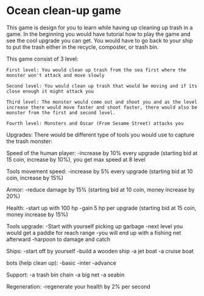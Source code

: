 # Ocean clean-up game

This game is design for you to learn while having up cleaning up trash in a game. In the beginning you would have tutorial how to play the game and see the cool upgrade you can get. You would have to go back to your ship to put the trash either in the recycle, composter, or trash bin. 

This game consist of 3 level: 

    First level: You would clean up trash from the sea first where the monster won't attack and move slowly

    Second level: You would clean up trash that would be moving and if its close enough it might attack you

    Third level: The monster would come out and shoot you and as the level increase there would move faster and shoot faster, there would also be monster from the first and second level.

    Fourth level: Monsters and Oscar (From Sesame Street) attacks you 

Upgrades:
There would be different type of tools you would use to capture the trash monster:

 Speed of the human player:
    -increase by 10% every upgrade (starting bid at 15 coin, increase by 10%), you get max speed at 8 level

 Tools movement speed:
    -increase by 5% every upgrade (starting bid at 10 coin, increase by 15%) 

 Armor:
    -reduce damage by 15% (starting bid at 10 coin, money increase by 20%)

 Health:
    -start up with 100 hp
    -gain 5 hp per upgrade (starting bid at 15 coin, money increase by 15%)

 Tools upgrade:
    -Start with yourself picking up garbage
    -next level you would get a paddle for reach range
    -you will end up with a fishing net afterward
    -harpoon to damage and catch

 Ships:
    -start off by yourself
    -build a wooden ship
     -a jet boat
     -a cruise boat

 bots (help clean up):
 -basic
 -inter
 -advance

 Support:
 -a trash bin chain
 -a big net
 -a seabin


Regeneration:
-regenerate your health by 2% per second

